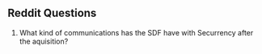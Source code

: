 ## Reddit Questions

1. What kind of communications has the SDF have with Securrency after the aquisition?
